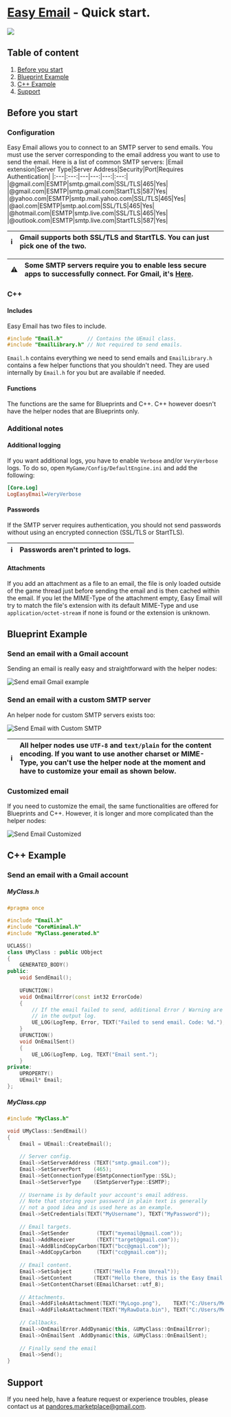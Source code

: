 
# [Easy Email](https://www.unrealengine.com/marketplace/en-US/product/easy-email) - Quick start.
![](https://cdn1.epicgames.com/ue/product/Screenshot/Slide1-1920x1080-02a6bda6ed5228b8f6cbb08f026af32b.PNG)
## Table of content
1. [Before you start](#before-you-start)
2. [Blueprint Example](#blueprint-example)
3. [C++ Example](#c-example)
4. [Support](#support)
## Before you start
### Configuration
Easy Email allows you to connect to an SMTP server to send emails. You must use the server corresponding to the email address you want to use to send the email.
Here is a list of common SMTP servers:
|Email extension|Server Type|Server Address|Security|Port|Requires Authentication|
|:---|:---:|---|---:|---:|:---:|
|@gmail.com|ESMTP|smtp.gmail.com|SSL/TLS|465|Yes|
|@gmail.com|ESMTP|smtp.gmail.com|StartTLS|587|Yes|
|@yahoo.com|ESMTP|smtp.mail.yahoo.com|SSL/TLS|465|Yes|
|@aol.com|ESMTP|smtp.aol.com|SSL/TLS|465|Yes|
|@hotmail.com|ESMTP|smtp.live.com|SSL/TLS|465|Yes|
|@outlook.com|ESMTP|smtp.live.com|StartTLS|587|Yes|

| :information_source: |  Gmail supports both SSL/TLS and StartTLS. You can just pick one of the two. |
|:--|:--|

| :warning: | Some SMTP servers require you to enable less secure apps to successfully connect. For Gmail, it's [Here](https://myaccount.google.com/lesssecureapps).|
|:--|:--|

### C++
#### Includes
Easy Email has two files to include.
```cpp
#include "Email.h"        // Contains the UEmail class. 
#include "EmailLibrary.h" // Not required to send emails.
```
`Email.h` contains everything we need to send emails and `EmailLibrary.h` contains a few helper functions that you shouldn't need. They are used internally by `Email.h` for you but are available if needed.
#### Functions
The functions are the same for Blueprints and C++. C++ however doesn't have the helper nodes that are Blueprints only.

### Additional notes
#### Additional logging
If you want additional logs, you have to enable `Verbose` and/or `VeryVerbose` logs.
To do so, open `MyGame/Config/DefaultEngine.ini` and add the following:
```ini
[Core.Log]
LogEasyEmail=VeryVerbose
```

#### Passwords
If the SMTP server requires authentication, you should not send passwords without using an encrypted connection (SSL/TLS or StartTLS). 

| :information_source: |  Passwords aren't printed to logs. |
|:--|:--|

#### Attachments
If you add an attachment as a file to an email, the file  is only loaded outside of the game thread just before sending the email  and is then cached within the email. If you let the MIME-Type of the attachment empty, Easy Email will try to match the file's extension with its default MIME-Type and use `application/octet-stream` if none is found or the extension is unknown.

## Blueprint Example
### Send an email with a Gmail account
Sending an email is really easy and straightforward with the helper nodes:

![Send email Gmail example](https://github.com/Pandoa/EasyEmail/blob/master/Images/SendEmailGmail.png?raw=true)
### Send an email with a custom SMTP server
An helper node for custom SMTP servers exists too:

![Send Email with Custom SMTP](https://github.com/Pandoa/EasyEmail/blob/master/Images/SendEmailCustom.png?raw=true)

| :information_source: |  All helper nodes use `UTF-8` and `text/plain` for the content encoding. If you want to use another charset or MIME-Type, you can't use the helper node at the moment and have to customize your email as shown below. |
|:--|:--|
### Customized email
If you need to customize the email, the same functionalities are offered for Blueprints and C++. However, it is longer and more complicated than the helper nodes:

![Send Email Customized](https://github.com/Pandoa/EasyEmail/blob/master/Images/SendEmailWithoutHelper.png?raw=true)
## C++ Example
### Send an email with a Gmail account
##### MyClass.h
```cpp
#pragma once

#include "Email.h"
#include "CoreMinimal.h"
#include "MyClass.generated.h"

UCLASS()
class UMyClass : public UObject
{
    GENERATED_BODY()
public:
    void SendEmail();
    
    UFUNCTION()
    void OnEmailError(const int32 ErrorCode)
    {
        // If the email failed to send, additional Error / Warning are available
        // in the output log.
        UE_LOG(LogTemp, Error, TEXT("Failed to send email. Code: %d."), ErrorCode);
    }
    UFUNCTION()
    void OnEmailSent()
    {
        UE_LOG(LogTemp, Log, TEXT("Email sent.");
    }
private:
    UPROPERTY()
    UEmail* Email;
};
```
##### MyClass.cpp
```cpp
#include "MyClass.h"

void UMyClass::SendEmail()
{
    Email = UEmail::CreateEmail();
    
    // Server config.
    Email->SetServerAddress (TEXT("smtp.gmail.com"));
    Email->SetServerPort    (465);
    Email->SetConnectionType(ESmtpConnectionType::SSL);
    Email->SetServerType    (ESmtpServerType::ESMTP);
    
    // Username is by default your account's email address.
    // Note that storing your password in plain text is generally 
    // not a good idea and is used here as an example.
    Email->SetCredentials(TEXT("MyUsername"), TEXT("MyPassword"));
    
    // Email targets.
    Email->SetSender         (TEXT("myemail@gmail.com"));
    Email->AddReceiver       (TEXT("target@gmail.com"));
    Email->AddBlindCopyCarbon(TEXT("bcc@gmail.com"));
    Email->AddCopyCarbon     (TEXT("cc@gmail.com"));
    
    // Email content.
    Email->SetSubject       (TEXT("Hello From Unreal"));
    Email->SetContent       (TEXT("Hello there, this is the Easy Email Plugin."));
    Email->SetContentCharset(EEmailCharset::utf_8);
    
    // Attachments.
    Email->AddFileAsAttachment(TEXT("MyLogo.png"),    TEXT("C:/Users/Me/Logo.png"));                                     // Auto-detect MIME-Type
    Email->AddFileAsAttachment(TEXT("MyRawData.bin"), TEXT("C:/Users/Me/binary.bin"), TEXT("application/octet-stream")); // Explicit MIME-Type
    
    // Callbacks.
    Email->OnEmailError.AddDynamic(this, &UMyClass::OnEmailError);
    Email->OnEmailSent .AddDynamic(this, &UMyClass::OnEmailSent);
    
    // Finally send the email
    Email->Send();
}
```

## Support
If you need help, have a feature request or experience troubles, please contact us at [pandores.marketplace@gmail.com](mailto:pandores.marketplace+EasyEmail@gmail.com?subject=Easy%20Email%20-%20).
